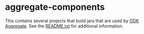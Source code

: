 # aggregate-components

This contains several projects that build jars that are used by [ODK Aggregate](https://github.com/getodk/aggregate). See the [README.txt](https://github.com/opendatakit/aggregate-components/blob/master/README.txt) for additional information.

